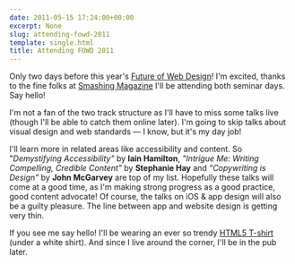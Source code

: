 ```yaml
---
date: 2011-05-15 17:24:00+00:00
excerpt: None
slug: attending-fowd-2011
template: single.html
title: Attending FOWD 2011
---
```


Only two days before this year's [Future of Web Design](http://futureofwebdesign.com/london-2011/)! I'm excited, thanks to the fine folks at [Smashing Magazine](http://www.smashingmagazine.com) I'll be attending both seminar days. Say hello!

I'm not a fan of the two track structure as I'll have to miss some talks live (though I'll be able to catch them online later). I'm going to skip talks about visual design and web standards — I know, but it's my day job!

I'll learn more in related areas like accessibility and content. So "_Demystifying Accessibility"_ by **Iain Hamilton**, _"Intrigue Me: Writing Compelling, Credible Content"_ by **Stephanie Hay** and _"Copywriting is Design"_ by **John McGarvey** are top of my list. Hopefully these talks will come at a good time, as I'm making strong progress as a good practice, good content advocate! Of course, the talks on iOS & app design will also be a guilty pleasure. The line between app and website design is getting very thin.

If you see me say hello! I'll be wearing an ever so trendy [HTML5 T-shirt](http://html5shirt.com) (under a white shirt). And since I live around the corner, I'll be in the pub later.
